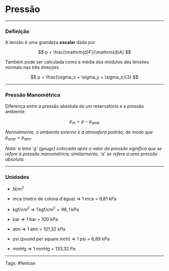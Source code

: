 # Pressão

---

### Definição

A tensão é uma grandeza **escalar** dada por

$$
p = \frac{\mathrm{d}F}{\mathrm{d}A}
$$

Também pode ser calculada como a média dos módulos das tensões normais nas três direções

$$
p = \frac{\sigma_x + \sigma_y + \sigma_z}{3}
$$

---

### Pressão Manométrica

Diferença entre a pressão absoluta de um reservatório e a pressão ambiente

$$
p_m = p - p_{amb}
$$

*Normalmente, o ambiente externo é a atmosfera padrão, de modo que $p_{amb} = p_{atm}$.*

*Nota: a letra 'g' (gauge) colocada após o valor da pressão significa que se refere à pressão manométrica; similarmente, 'a' se refere a uma pressão absoluta.*

---

### Unidades

- $\mathrm{N/m^2}$

- mca (metro de coluna d'água) => 1 mca = 9,81 kPa

- $\mathrm{kgf/cm^2}$ => $\mathrm{1\,kgf/cm^2=98,1\,kPa}$

-   bar =>  1 bar = 100 kPa

-   atm  => 1 atm = 101,32 kPa

-   psi (pound per square inch)  => 1 psi = 6,89 kPa

-   mmHg  => 1 mmHg = 133,32 Pa

---

Tags: #fentran 